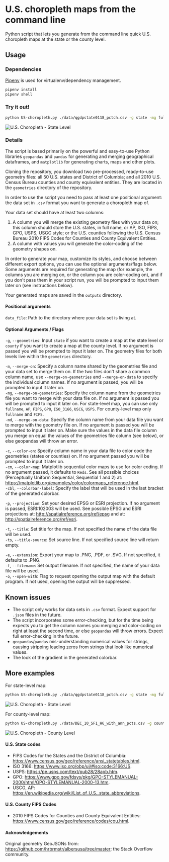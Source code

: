 # U.S. choropleth maps from the command line
Python script that lets you generate from the command line quick U.S. choropleth maps at the state or the county level.

## Usage 

### Dependencies

[Pipenv](https://docs.pipenv.org/) is used for virtualenv/dependency management.

```bash
pipenv install
pipenv shell
```

### Try it out!

```bash
python US-choropleth.py ./data/qgdpstate0118_pctch.csv -g state -mg fullname -md state -c 2017Q3 -cm Blues -cbl % -p ESRI:102003 -t "Percent Change in Real Gross Domestic Product (GDP) by State, 2017:Q3" -ts "U.S. Bureau of Economic Analysis" -e svg -f "US-State-GDP-Change-2017Q3" -o
```

![U.S. Choropleth - State Level](outputs/US-State-GDP-Change-2017Q3.png)

### Details

The script is based primarily on the powerful and easy-to-use Python libraries `geopandas` and `pandas` for generating and merging geographical dataframes, and `matplotlib` for generating charts, maps and other plots.

Cloning the repository, you download two pre-processed, ready-to-use geometry files: all 50 U.S. states and District of Columbia; and all 2010 U.S. Census Bureau counties and county equivalent entities. They are located in the `geometries` directory of the repository.

In order to use the script you need to pass at least one positional argument: the data set in `.csv` format you want to generate a choropleth map of.  

Your data set should have at least two columns:  

1. A column you will merge the existing geometry files with your data on; this column should store the U.S. states, in full name, or AP, ISO, FIPS, GPO, USPS, USGC style; or the U.S. counties following the U.S. Census Bureau 2010 FIPS Codes for Counties and County Equivalent Entities.  
2. A column with values you will generate the color-coding of the geometry shapes on.

In order to generate your map, customize its styles, and choose between different export options, you can use the optional arguments/flags below. Some arguments are required for generating the map (for example, the columns you are merging on, or the column you are color-coding on), and if you don't pass them in your script run, you will be prompted to input them later on (see instructions below).

Your generated maps are saved in the `outputs` directory.

#### Positional arguments

`data_file`: Path to the directory where your data set is living at.

#### Optional Arguments / Flags

`-g`, `--geometries`: Input `state` if you want to create a map at the state level or `county` if you want to create a map at the county level. If no argument is passed you will be prompted to input it later on. The geometry files for both levels live within the `geometries` directory.  

`-m`, `--merge-on`: Specify a column name shared by the geometries file and your data set to merge them on. If the two files don't share a common column name, use `--merge-on-geometries` and `--merge-on-data` to specify the individual column names. If no argument is passed, you will be prompted to input it later on.  
`-mg`, `--merge-on-geometries`: Specify the column name from the geometries file you want to merge with your data file on. If no argument is passed you will be prompted to input it later on. For state-level map, you can use only `fullname`, `AP`, `FIPS`, `GPO`, `ISO_3166`, `USCG`, `USPS`. For county-level map only `fullname` and `FIPS`.  
`-md`, `--merge-on-data`: Specify the column name from your data file you want to merge with the geometry file on. If no argument is passed you will be prompted to input it later on. Make sure the values in the data file column you merge on equal the values of the geometries file column (see below), or else geopandas will throw an error.  

`-c`, `--color-on`: Specify column name in your data file to color code the geometries (states or counties) on. If no argument passed you will be prompted to input it later on.  
`-cm`, `--color-map`: Matplotlib sequential color maps to use for color coding. If no argument passed, it defaults to `Reds`. See all possible choices (Perceptually Uniform Sequential, Sequential 1 and 2) at: https://matplotlib.org/examples/color/colormaps_reference.html.  
`-cbl`, `--colorbar-label`: Specify the label that will be used in the last bracket of the generated colorbar.

`-p`, `--projection`: Set your desired EPSG or ESRI projection. If no argument is passed, ESRI:102003 will be used. See possible EPSG and ESRI projections at: http://spatialreference.org/ref/epsg and at: http://spatialreference.org/ref/esri.  

`-t`, `--title`: Set title for the map. If not specified the name of the data file will be used.  
`-ts`, `--title-source`: Set source line. If not specified source line will return empty.

`-e`, `--extension`: Export your map to .PNG, .PDF, or .SVG. If not specified, it defaults to .PNG.  
`-f`, `--filename`: Set output filename. If not specified, the name of your data file will be used.  
`-o`, `--open-with`: Flag to request opening the output map with the default program. If not used, opening the output will be suppressed.  

## Known issues

- The script only works for data sets in `.csv` format. Expect support for `.json` files in the future.
- The script incorporates some error-checking, but for the time being expects you to get the column names you merging and color-coding on right at least the second time, or else `geopandas` will throw errors. Expect full error-checking in the future.
- `geopandas`/`pandas` mis-understanding numerical values for strings, causing stripping leading zeros from strings that look like numerical values.
- The look of the gradient in the generated colorbar.

## More examples

For state-level map:  

```bash
python US-choropleth.py ./data/qgdpstate0118_pctch.csv -g state -mg fullname -md state -c 2017Q3 -cm Blues -cbl % -p ESRI:102003 -t "Percent Change in Real Gross Domestic Product (GDP) by State, 2017:Q3" -ts "U.S. Bureau of Economic Analysis" -e svg -f "US-State-GDP-Change-2017Q3" -o
```

![U.S. Choropleth - State Level](outputs/US-State-GDP-Change-2017Q3.png)

For county-level map:

```bash
python US-choropleth.py ./data/DEC_10_SF1_H6_with_ann_pcts.csv -g county -m FIPS  -c non_white_householder_pct -cm Oranges -cbl % -p ESRI:102003 -t "Percent of Non-White or Mixed-Race Householders in Occupied Housing Units" -ts "2010 U.S. Decennial Census" -e png -f "US-County-Non-White-Householders" -o
```

![U.S. Choropleth - County Level](outputs/US-County-Non-White-Householders.png)

#### U.S. State codes

* FIPS Codes for the States and the District of Columbia: https://www.census.gov/geo/reference/ansi_statetables.html.  
* ISO 3166: https://www.iso.org/obp/ui/#iso:code:3166:US.  
* USPS: https://pe.usps.com/text/pub28/28apb.htm.  
* GPO: https://www.gpo.gov/fdsys/pkg/GPO-STYLEMANUAL-2000/html/GPO-STYLEMANUAL-2000-13.htm.  
* USCG, AP: https://en.wikipedia.org/wiki/List_of_U.S._state_abbreviations.  

#### U.S. County FIPS Codes

* 2010 FIPS Codes for Counties and County Equivalent Entities: https://www.census.gov/geo/reference/codes/cou.html.

#### Acknowledgements

Original geometry GeoJSONs from: https://github.com/hrbrmstr/albersusa/tree/master; the Stack Overflow community.